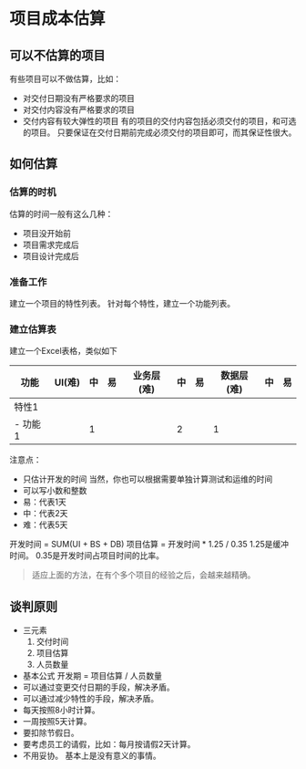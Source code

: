 # 项目成本估算

## 可以不估算的项目

有些项目可以不做估算，比如：
- 对交付日期没有严格要求的项目
- 对交付内容没有严格要求的项目
- 交付内容有较大弹性的项目
  有的项目的交付内容包括必须交付的项目，和可选的项目。
  只要保证在交付日期前完成必须交付的项目即可，而其保证性很大。

## 如何估算

### 估算的时机

估算的时间一般有这么几种：
- 项目没开始前
- 项目需求完成后
- 项目设计完成后

### 准备工作

建立一个项目的特性列表。
针对每个特性，建立一个功能列表。

### 建立估算表
建立一个Excel表格，类似如下

| 功能    | UI(难) | 中  | 易  | 业务层(难) | 中  | 易  | 数据层(难) | 中  | 易  |
| ------- | ------ | --- | --- | ---------- | --- | --- | ---------- | --- | --- |
| 特性1   |
| - 功能1 |        | 1   |     |            | 2   |     | 1          |     |     |

注意点：
- 只估计开发的时间
  当然，你也可以根据需要单独计算测试和运维的时间
- 可以写小数和整数
- 易：代表1天
- 中：代表2天
- 难：代表5天

开发时间 = SUM(UI + BS + DB)
项目估算 = 开发时间 * 1.25 / 0.35
1.25是缓冲时间。
0.35是开发时间占项目时间的比率。

> 适应上面的方法，在有个多个项目的经验之后，会越来越精确。

## 谈判原则

- 三元素
  1. 交付时间
  2. 项目估算
  3. 人员数量
- 基本公式
  开发期 = 项目估算 / 人员数量
- 可以通过变更交付日期的手段，解决矛盾。
- 可以通过减少特性的手段，解决矛盾。
- 每天按照8小时计算。
- 一周按照5天计算。
- 要扣除节假日。
- 要考虑员工的请假，比如：每月按请假2天计算。
- 不用妥协。
  基本上是没有意义的事情。